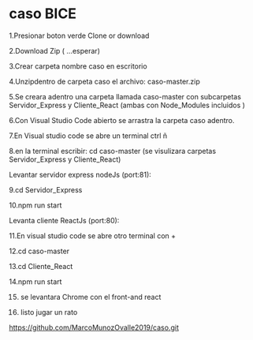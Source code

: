 # caso BICE

1.Presionar boton verde Clone or download

2.Download Zip ( ...esperar)

3.Crear carpeta nombre caso en escritorio

4.Unzipdentro de carpeta caso el archivo: caso-master.zip

5.Se creara adentro una carpeta llamada caso-master con subcarpetas Servidor_Express y Cliente_React (ambas con Node_Modules incluidos )

6.Con Visual Studio Code abierto se arrastra la carpeta caso adentro.

7.En Visual studio code se abre un terminal ctrl ñ

8.en la terminal escribir: cd caso-master (se visulizara carpetas Servidor_Express y Cliente_React)


Levantar servidor express nodeJs (port:81):

9.cd Servidor_Express

10.npm run start


Levanta cliente ReactJs (port:80):

11.En visual studio code se abre otro terminal con +

12.cd caso-master

13.cd Cliente_React

14.npm run start

15. se levantara Chrome con el front-and react

16. listo jugar un rato


https://github.com/MarcoMunozOvalle2019/caso.git



